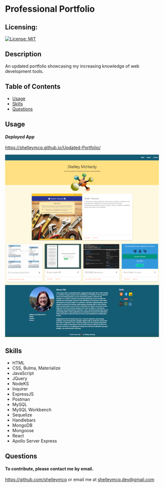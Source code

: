  
# Professional Portfolio
## Licensing:
[![License: MIT](https://img.shields.io/badge/License-MIT-yellow.svg)](https://opensource.org/licenses/MIT)
## Description
An updated portfolio showcasing my increasing knowledge of web development tools.
## Table of Contents
* [Usage](#Usage)
* [Skills](#Skills)
* [Questions](#Questions)

## Usage
#### _Deployed App_
https://shelleymcq.github.io/Updated-Portfolio/

![screenshot](/assets/images/portfolio-desktop.png)
## Skills
* HTML
* CSS, Bulma, Materialize
* JavaScript
* JQuery
* NodeKS
* Inquirer
* ExpressJS
* Postman
* MySQL
* MySQL Workbench
* Sequelize
* Handlebars
* MongoDB
* Mongoose
* React
* Apollo Server Express

## Questions 
#### To contribute, please contact me by email.

https://github.com/shelleymcq or email me at shelleymcq.dev@gmail.com
